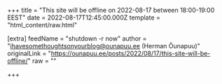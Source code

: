 
+++
title = "This site will be offline on 2022-08-17 between 18:00-19:00 EEST"
date = 2022-08-17T12:45:00.000Z
template = "html_content/raw.html"

[extra]
feedName = "shutdown -r now"
author = "ihavesomethoughtsonyourblog@ounapuu.ee (Herman Õunapuu)"
originalLink = "https://ounapuu.ee/posts/2022/08/17/this-site-will-be-offline/"
raw = ""

+++

